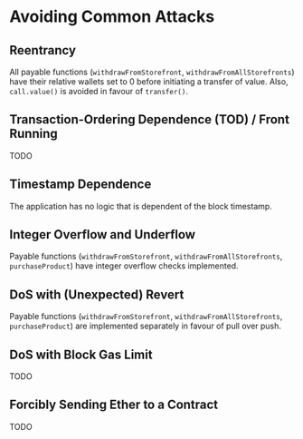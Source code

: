 # Avoiding Common Attacks

## Reentrancy

All payable functions (`withdrawFromStorefront`, `withdrawFromAllStorefronts`) have their relative wallets set to 0 before initiating a transfer of value. Also, `call.value()` is avoided in favour of `transfer()`. 

## Transaction-Ordering Dependence (TOD) / Front Running

TODO

## Timestamp Dependence

The application has no logic that is dependent of the block timestamp.

## Integer Overflow and Underflow

Payable functions (`withdrawFromStorefront`, `withdrawFromAllStorefronts`, `purchaseProduct`) have integer overflow checks implemented.

## DoS with (Unexpected) Revert

Payable functions (`withdrawFromStorefront`, `withdrawFromAllStorefronts`, `purchaseProduct`) are implemented separately in favour of pull over push.

## DoS with Block Gas Limit

TODO

## Forcibly Sending Ether to a Contract

TODO